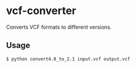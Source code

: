 # vcf-converter
Converts VCF formats to different versions.

## Usage
```
$ python convert4.0_to_2.1 input.vcf output.vcf
```
